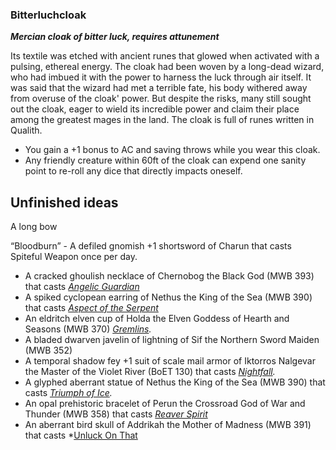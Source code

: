 ### Bitterluchcloak
***Mercian cloak of bitter luck, requires attunement***

Its textile was etched with ancient runes that glowed when activated with a pulsing, ethereal energy. The cloak had been woven by a long-dead wizard, who had imbued it with the power to harness the luck through air itself. It was said that the wizard had met a terrible fate, his body withered away from overuse of the cloak' power. But despite the risks, many still sought out the cloak, eager to wield its incredible power and claim their place among the greatest mages in the land. The cloak is full of runes written in Qualith.

- You gain a +1 bonus to AC and saving throws while you wear this cloak.
- Any friendly creature within 60ft of the cloak can expend one sanity point to re-roll any dice that directly impacts oneself.

## Unfinished ideas

A long bow

“Bloodburn” - A defiled gnomish +1 shortsword of Charun that casts Spiteful Weapon once per day.

- A cracked ghoulish necklace of Chernobog the Black God (MWB 393) that casts *[Angelic Guardian](http://kpogl.wikidot.com//spell:angelic-guardian)*
- A spiked cyclopean earring of Nethus the King of the Sea (MWB 390) that casts *[Aspect of the Serpent](http://kpogl.wikidot.com//spell:aspect-of-the-serpent)*
- An eldritch elven cup of Holda the Elven Goddess of Hearth and Seasons (MWB 370) *[Gremlins](http://kpogl.wikidot.com//spell:gremlins).*
- A bladed dwarven javelin of lightning of Sif the Northern Sword Maiden (MWB 352)
- A temporal shadow fey +1 suit of scale mail armor of Iktorros Nalgevar the Master of the Violet River (BoET 130) that casts *[Nightfall](http://kpogl.wikidot.com//spell:nightfall).*
- A glyphed aberrant statue of Nethus the King of the Sea (MWB 390) that casts *[Triumph of Ice](http://kpogl.wikidot.com//spell:triumph-of-ice).*
- An opal prehistoric bracelet of Perun the Crossroad God of War and Thunder (MWB 358) that casts *[Reaver Spirit](http://kpogl.wikidot.com//spell:reaver-spirit)*
- An aberrant bird skull of Addrikah the Mother of Madness (MWB 391) that casts *[Unluck On That](http://kpogl.wikidot.com//spell:unluck-on-that)
